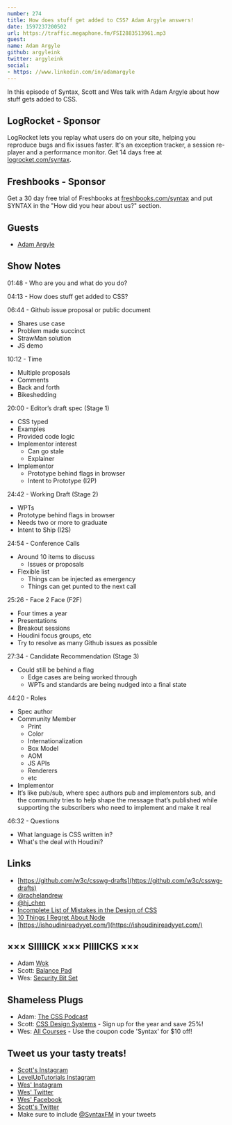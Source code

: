 ```yaml
---
number: 274
title: How does stuff get added to CSS? Adam Argyle answers!
date: 1597237200502
url: https://traffic.megaphone.fm/FSI2883513961.mp3
guest: 
name: Adam Argyle
github: argyleink
twitter: argyleink
social: 
- https: //www.linkedin.com/in/adamargyle
---
```


In this episode of Syntax, Scott and Wes talk with Adam Argyle about how stuff gets added to CSS.

## LogRocket - Sponsor

LogRocket lets you replay what users do on your site, helping you reproduce bugs and fix issues faster. It's an exception tracker, a session re-player and a performance monitor. Get 14 days free at [logrocket.com/syntax](https://logrocket.com/syntax).

## Freshbooks - Sponsor

Get a 30 day free trial of Freshbooks at [freshbooks.com/syntax](https://freshbooks.com/syntax) and put SYNTAX in the "How did you hear about us?" section.

## Guests

- [Adam Argyle](https://twitter.com/argyleink)

## Show Notes

01:48 - Who are you and what do you do?

04:13 - How does stuff get added to CSS?

06:44 - Github issue proposal or public document

- Shares use case
- Problem made succinct
- StrawMan solution
- JS demo

10:12 - Time

- Multiple proposals
- Comments
- Back and forth
- Bikeshedding

20:00 - Editor’s draft spec (Stage 1)

- CSS typed
- Examples
- Provided code logic
- Implementor interest
  - Can go stale
  - Explainer
- Implementor
  - Prototype behind flags in browser
  - Intent to Prototype (I2P)

24:42 - Working Draft (Stage 2)

- WPTs
- Prototype behind flags in browser
- Needs two or more to graduate
- Intent to Ship (I2S)

24:54 - Conference Calls

- Around 10 items to discuss
  - Issues or proposals
- Flexible list
  - Things can be injected as emergency
  - Things can get punted to the next call

25:26 - Face 2 Face (F2F)

- Four times a year
- Presentations
- Breakout sessions
- Houdini focus groups, etc
- Try to resolve as many Github issues as possible

27:34 - Candidate Recommendation (Stage 3)

- Could still be behind a flag
  - Edge cases are being worked through
  - WPTs and standards are being nudged into a final state

44:20 - Roles

- Spec author
- Community Member
  - Print
  - Color
  - Internationalization
  - Box Model
  - AOM
  - JS APIs
  - Renderers
  - etc
- Implementor
- It’s like pub/sub, where spec authors pub and implementors sub, and the community tries to help shape the message that’s published while supporting the subscribers who need to implement and make it real

46:32 - Questions

- What language is CSS written in?
- What's the deal with Houdini?

## Links

- [https://github.com/w3c/csswg-drafts](https://github.com/w3c/csswg-drafts)
- [@rachelandrew](https://twitter.com/rachelandrew)
- [@hj_chen](https://twitter.com/hj_chen)
- [Incomplete List of Mistakes in the Design of CSS](https://wiki.csswg.org/ideas/mistakes)
- [10 Things I Regret About Node](https://www.youtube.com/watch?v=M3BM9TB-8yA)
- [https://ishoudinireadyyet.com/](https://ishoudinireadyyet.com/)

## ××× SIIIIICK ××× PIIIICKS ×××

- Adam [Wok](https://www.amazon.com/s?k=wok)
- Scott: [Balance Pad](https://amzn.to/2YLNFVN)
- Wes: [Security Bit Set](https://amzn.to/2VtFaww)

## Shameless Plugs

- Adam: [The CSS Podcast](https://thecsspodcast.libsyn.com/)
- Scott: [CSS Design Systems](https://www.leveluptutorials.com/pro) - Sign up for the year and save 25%!
- Wes: [All Courses](https://wesbos.com/courses/) - Use the coupon code 'Syntax' for $10 off!

## Tweet us your tasty treats!

- [Scott's Instagram](https://www.instagram.com/stolinski/)
- [LevelUpTutorials Instagram](https://www.instagram.com/LevelUpTutorials/)
- [Wes' Instagram](https://www.instagram.com/wesbos/)
- [Wes' Twitter](https://twitter.com/wesbos)
- [Wes' Facebook](https://www.facebook.com/wesbos.developer)
- [Scott's Twitter](https://twitter.com/stolinski)
- Make sure to include [@SyntaxFM](https://twitter.com/SyntaxFM) in your tweets
